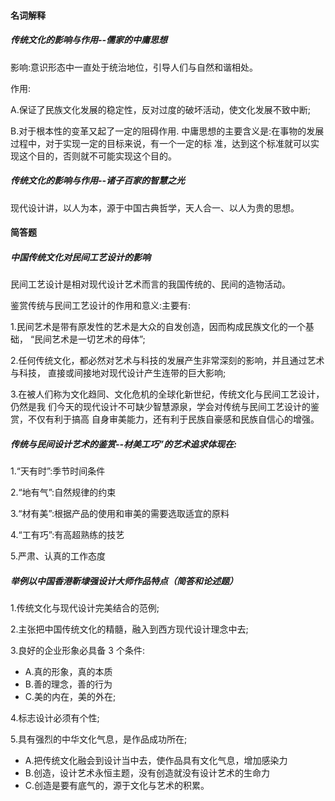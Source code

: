 #### 名词解释

##### 传统文化的影响与作用--儒家的中庸思想

影响:意识形态中一直处于统治地位，引导人们与自然和谐相处。 

作用:

A.保证了民族文化发展的稳定性，反对过度的破坏活动，使文化发展不致中断;

B.对于根本性的变革又起了一定的阻碍作用. 中庸思想的主要含义是:在事物的发展过程中，对于实现一定的目标来说，有一个一定的标 准，达到这个标准就可以实现这个目的，否则就不可能实现这个目的。  


##### 传统文化的影响与作用--诸子百家的智慧之光

现代设计讲，以人为本，源于中国古典哲学，天人合一、以人为贵的思想。



#### 简答题

##### 中国传统文化对民间工艺设计的影响

民间工艺设计是相对现代设计艺术而言的我国传统的、民间的造物活动。 

鉴赏传统与民间工艺设计的作用和意义:主要有: 

1.民间艺术是带有原发性的艺术是大众的自发创造，因而构成民族文化的一个基础， “民间艺术是一切艺术的母体”; 

2.任何传统文化，都必然对艺术与科技的发展产生非常深刻的影响，并且通过艺术与科技， 直接或间接地对现代设计产生连带的巨大影响;

3.在被人们称为文化趋同、文化危机的全球化新世纪，传统文化与民间工艺设计，仍然是我 们今天的现代设计不可缺少智慧源泉，学会对传统与民间工艺设计的鉴赏，不仅有利于搞高 自身审美能力，还有利于民族自豪感和民族自信心的增强。



##### 传统与民间设计艺术的鉴赏--材美工巧”的艺术追求体现在:

1.“天有时”:季节时间条件

2.“地有气”:自然规律的约束 

3.“材有美”:根据产品的使用和审美的需要选取适宜的原料 

4.“工有巧”:有高超熟练的技艺

5.严肃、认真的工作态度



##### 举例以中国香港靳埭强设计大师作品特点（简答和论述题）

1.传统文化与现代设计完美结合的范例; 

2.主张把中国传统文化的精髓，融入到西方现代设计理念中去; 

3.良好的企业形象必具备 3 个条件:

* A.真的形象，真的本质 
* B.善的理念，善的行为 
* C.美的内在，美的外在;

 4.标志设计必须有个性;

 5.具有强烈的中华文化气息，是作品成功所在; 

* A.把传统文化融会到设计当中去，使作品具有文化气息，增加感染力 
* B.创造，设计艺术永恒主题，没有创造就没有设计艺术的生命力 
* C.创造是要有底气的，源于文化与艺术的积累。   



